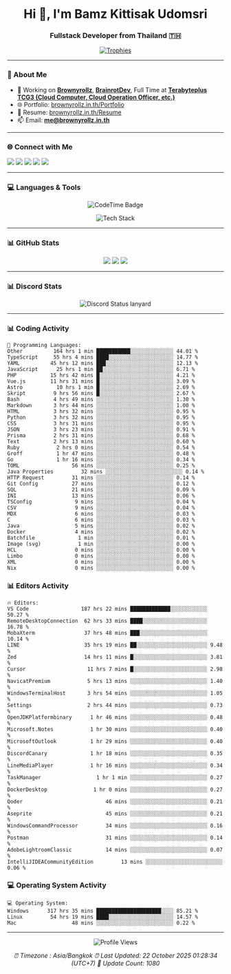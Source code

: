 <h1 align="center">Hi 👋, I'm Bamz Kittisak Udomsri</h1>
<h3 align="center">Fullstack Developer from Thailand 🇹🇭</h3>

<p align="center">
  <a href="https://github.com/ryo-ma/github-profile-trophy">
    <img src="https://github-profile-trophy.vercel.app/?username=brownyroll" alt="Trophies" />
  </a>
</p>

---

### 🔧 About Me

- 🔭 Working on [**Brownyrollz**](https://github.com/Brownyrollz), [**BrainrotDev**](https://github.com/brainrotdev), Full Time at [**Terabyteplus TCG3 (Cloud Computer, Cloud Operation Officer, etc.)**](https://tcloud.in.th)
- 🌐 Portfolio: [brownyrollz.in.th/Portfolio](https://Brownyrollz.in.th/Portfolio)
- 📄 Resume: [brownyrollz.in.th/Resume](https://Brownyrollz.in.th/Resume)
- 📫 Email: **me@brownyrollz.in.th**
---

### 🌐 Connect with Me

<p align="left">
  <a href="https://codepen.io/brownyroll" target="_blank"><img src="https://img.shields.io/badge/CodePen-000?style=for-the-badge&logo=codepen&logoColor=white" /></a>
  <a href="https://fb.com/brownyroll.bbamz" target="_blank"><img src="https://img.shields.io/badge/Facebook-1877F2?style=for-the-badge&logo=facebook&logoColor=white" /></a>
  <a href="https://instagram.com/brownyroll.darkalich" target="_blank"><img src="https://img.shields.io/badge/Instagram-E4405F?style=for-the-badge&logo=instagram&logoColor=white" /></a>
  <a href="https://www.youtube.com/c/brownyrollz" target="_blank"><img src="https://img.shields.io/badge/YouTube-FF0000?style=for-the-badge&logo=youtube&logoColor=white" /></a>
  <a href="https://discord.gg/yyJRFxTXGU" target="_blank"><img src="https://img.shields.io/badge/Discord-5865F2?style=for-the-badge&logo=discord&logoColor=white" /></a>
</p>

---

### 💻 Languages & Tools

<p align="center">
  <img href="https://codetime.dev" alt="CodeTime Badge" src="https://shields.jannchie.com/endpoint?style=flat&color=222&url=https%3A%2F%2Fapi.codetime.dev%2Fv3%2Fusers%2Fshield%3Fuid%3D34055">
  <br/>
  <!--START_SECTION:tech-->
<p align="center">
  <img src="https://skillicons.dev/icons?i=html,css,js,ts,react,nextjs,nodejs,vue,php,laravel,dotnet,django,tailwind,bootstrap,express,arduino,mysql,sqlite,mongodb,nginx,docker,git,linux,figma,postman,astro,bash,bun,cloudflare,discord,discordjs" alt="Tech Stack" />
</p>
<!--END_SECTION:tech-->
</p>

---

### 📊 GitHub Stats

<p align="center">
  <img src="https://github-readme-stats.vercel.app/api?username=brownyroll&show_icons=true" />
  <img src="https://github-readme-stats.vercel.app/api/top-langs/?username=brownyroll&layout=compact" />
  <img src="https://github-readme-streak-stats.herokuapp.com/?user=brownyroll" />
</p>

---

### 📊 Discord Stats

<p align="center">
     <img alt='Discord Status lanyard' src='https://lanyard.cnrad.dev/api/280676963885121536' />
</p>

---

<p align="center">


### 📊 Coding Activity

<!--START_SECTION:waka-->
```text
💬 Programming Languages:
Other          164 hrs 1 min ███████████░░░░░░░░░░░░░░ 44.01 %
TypeScript     55 hrs 4 mins ████░░░░░░░░░░░░░░░░░░░░░ 14.77 %
YAML          45 hrs 12 mins ███░░░░░░░░░░░░░░░░░░░░░░ 12.13 %
JavaScript      25 hrs 1 min ██░░░░░░░░░░░░░░░░░░░░░░░ 6.71 %
PHP           15 hrs 42 mins █░░░░░░░░░░░░░░░░░░░░░░░░ 4.21 %
Vue.js        11 hrs 31 mins █░░░░░░░░░░░░░░░░░░░░░░░░ 3.09 %
Astro           10 hrs 1 min █░░░░░░░░░░░░░░░░░░░░░░░░ 2.69 %
Skript         9 hrs 56 mins █░░░░░░░░░░░░░░░░░░░░░░░░ 2.67 %
Bash           4 hrs 49 mins ░░░░░░░░░░░░░░░░░░░░░░░░░ 1.30 %
Markdown       3 hrs 44 mins ░░░░░░░░░░░░░░░░░░░░░░░░░ 1.00 %
HTML           3 hrs 32 mins ░░░░░░░░░░░░░░░░░░░░░░░░░ 0.95 %
Python         3 hrs 32 mins ░░░░░░░░░░░░░░░░░░░░░░░░░ 0.95 %
CSS            3 hrs 31 mins ░░░░░░░░░░░░░░░░░░░░░░░░░ 0.95 %
JSON           3 hrs 23 mins ░░░░░░░░░░░░░░░░░░░░░░░░░ 0.91 %
Prisma         2 hrs 31 mins ░░░░░░░░░░░░░░░░░░░░░░░░░ 0.68 %
Text           2 hrs 13 mins ░░░░░░░░░░░░░░░░░░░░░░░░░ 0.60 %
Ruby            2 hrs 0 mins ░░░░░░░░░░░░░░░░░░░░░░░░░ 0.54 %
Groff           1 hr 47 mins ░░░░░░░░░░░░░░░░░░░░░░░░░ 0.48 %
Go              1 hr 16 mins ░░░░░░░░░░░░░░░░░░░░░░░░░ 0.34 %
TOML                 56 mins ░░░░░░░░░░░░░░░░░░░░░░░░░ 0.25 %
Java Properties         32 mins ░░░░░░░░░░░░░░░░░░░░░░░░░ 0.14 %
HTTP Request         31 mins ░░░░░░░░░░░░░░░░░░░░░░░░░ 0.14 %
Git Config           27 mins ░░░░░░░░░░░░░░░░░░░░░░░░░ 0.12 %
SQL                  21 mins ░░░░░░░░░░░░░░░░░░░░░░░░░ 0.09 %
INI                  13 mins ░░░░░░░░░░░░░░░░░░░░░░░░░ 0.06 %
TSConfig              9 mins ░░░░░░░░░░░░░░░░░░░░░░░░░ 0.04 %
CSV                   9 mins ░░░░░░░░░░░░░░░░░░░░░░░░░ 0.04 %
MDX                   6 mins ░░░░░░░░░░░░░░░░░░░░░░░░░ 0.03 %
C                     6 mins ░░░░░░░░░░░░░░░░░░░░░░░░░ 0.03 %
Java                  5 mins ░░░░░░░░░░░░░░░░░░░░░░░░░ 0.02 %
Docker                4 mins ░░░░░░░░░░░░░░░░░░░░░░░░░ 0.02 %
Batchfile              1 min ░░░░░░░░░░░░░░░░░░░░░░░░░ 0.01 %
Image (svg)            1 min ░░░░░░░░░░░░░░░░░░░░░░░░░ 0.00 %
HCL                   0 mins ░░░░░░░░░░░░░░░░░░░░░░░░░ 0.00 %
Limbo                 0 mins ░░░░░░░░░░░░░░░░░░░░░░░░░ 0.00 %
XML                   0 mins ░░░░░░░░░░░░░░░░░░░░░░░░░ 0.00 %
Nix                   0 mins ░░░░░░░░░░░░░░░░░░░░░░░░░ 0.00 %

```
<!--END_SECTION:waka-->

### 📊 Editors Activity

<!--START_SECTION:editors-->
```text
🔥 Editors:
VS Code                 187 hrs 22 mins █████████████░░░░░░░░░░░░ 50.27 %
RemoteDesktopConnection  62 hrs 33 mins ████░░░░░░░░░░░░░░░░░░░░░ 16.78 %
MobaXterm                37 hrs 48 mins ███░░░░░░░░░░░░░░░░░░░░░░ 10.14 %
LINE                     35 hrs 19 mins ██░░░░░░░░░░░░░░░░░░░░░░░ 9.48 %
Zed                      14 hrs 11 mins █░░░░░░░░░░░░░░░░░░░░░░░░ 3.81 %
Cursor                    11 hrs 7 mins █░░░░░░░░░░░░░░░░░░░░░░░░ 2.98 %
NavicatPremium            5 hrs 13 mins ░░░░░░░░░░░░░░░░░░░░░░░░░ 1.40 %
WindowsTerminalHost       3 hrs 54 mins ░░░░░░░░░░░░░░░░░░░░░░░░░ 1.05 %
Settings                  2 hrs 44 mins ░░░░░░░░░░░░░░░░░░░░░░░░░ 0.73 %
OpenJDKPlatformbinary      1 hr 46 mins ░░░░░░░░░░░░░░░░░░░░░░░░░ 0.48 %
Microsoft.Notes            1 hr 30 mins ░░░░░░░░░░░░░░░░░░░░░░░░░ 0.40 %
MicrosoftOutlook           1 hr 29 mins ░░░░░░░░░░░░░░░░░░░░░░░░░ 0.40 %
DiscordCanary              1 hr 18 mins ░░░░░░░░░░░░░░░░░░░░░░░░░ 0.35 %
LineMediaPlayer            1 hr 16 mins ░░░░░░░░░░░░░░░░░░░░░░░░░ 0.34 %
TaskManager                  1 hr 1 min ░░░░░░░░░░░░░░░░░░░░░░░░░ 0.27 %
DockerDesktop               1 hr 0 mins ░░░░░░░░░░░░░░░░░░░░░░░░░ 0.27 %
Qoder                           46 mins ░░░░░░░░░░░░░░░░░░░░░░░░░ 0.21 %
Aseprite                        45 mins ░░░░░░░░░░░░░░░░░░░░░░░░░ 0.21 %
WindowsCommandProcessor         34 mins ░░░░░░░░░░░░░░░░░░░░░░░░░ 0.16 %
Postman                         31 mins ░░░░░░░░░░░░░░░░░░░░░░░░░ 0.14 %
AdobeLightroomClassic           14 mins ░░░░░░░░░░░░░░░░░░░░░░░░░ 0.07 %
IntelliJIDEACommunityEdition         13 mins ░░░░░░░░░░░░░░░░░░░░░░░░░ 0.06 %

```
<!--END_SECTION:editors-->

### 💻 Operating System Activity

<!--START_SECTION:os-->
```text
💻 Operating System:
Windows      317 hrs 35 mins █████████████████████░░░░ 85.21 %
Linux         54 hrs 19 mins ████░░░░░░░░░░░░░░░░░░░░░ 14.57 %
Mac                  48 mins ░░░░░░░░░░░░░░░░░░░░░░░░░ 0.22 %
```
<!--END_SECTION:os-->
</p>

---

<p align="center">
  <img src="https://komarev.com/ghpvc/?username=brownyroll&label=Profile%20views&color=0e75b6&style=flat" alt="Profile Views" />
</p>

<!-- Metadata -->
<p align="center"> 
    <i>
        ⏰ Timezone : Asia/Bangkok
        ⏰ Last Updated: <!--LAST_UPDATED-->22 October 2025 01:28:34 (UTC+7)<!--END_LAST_UPDATED-->
        🔄️ Update Count: <!--UPDATE_COUNT-->1080<!--END_UPDATE_COUNT-->
    </i>
</p>
